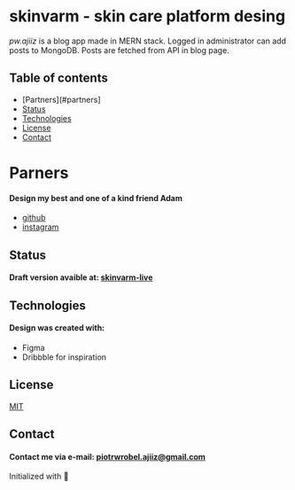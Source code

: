 # skinvarm - skin care platform desing

*pw.ajiiz* is a blog app made in MERN stack. 
Logged in administrator can add posts to MongoDB.
Posts are fetched from API in blog page.

## Table of contents
* [Partners](#partners]
* [Status](#status)
* [Technologies](#technologies)
* [License](#license)
* [Contact](#contact)

# Parners
#### Design my best and one of a kind friend Adam
* [github](https://github.com/toniezlydeveloper)
* [instagram](https://www.instagram.com/dmt_b0i/)

## Status
#### Draft version avaible at: [skinvarm-live](https://www.figma.com/file/0TmGIiyamylNrQq84oXgje/Skin-Care-Platform?node-id=0%3A1)

## Technologies
#### Design was created with:
* Figma
* Dribbble for inspiration

## License
[MIT](https://choosealicense.com/licenses/mit/)

## Contact
#### Contact me via e-mail: piotrwrobel.ajiiz@gmail.com

Initialized with 🖤
